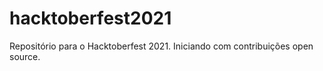 # hacktoberfest2021
Repositório para o Hacktoberfest 2021. Iniciando com contribuições open source.
